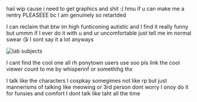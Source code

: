 haii wip cause i need to get graphics and shit :( hmu if u can make me a rentry PLEASEEE bc I am genuinely so retartded

I can reclaim that btw im high funticoning autistic and I find it really funny but ummm if I ever do it with u and ur uncomfortable just tell me im normal swear 😘 I sont say it a lot anyways 

![lab subjects](https://profile-counter.glitch.me/{partiesareforlosers}/count.svg)

I cant find the cool one all rh ponytown users use soo pls link the cool viewer count to me by whisperinf or somethihg thx

I talk like the characters I cospkay somegimes not like rp but just mannerisms of talking like meowing or 3rd person dont worry I onoy do it for funsies and comfort I dont talk like taht all the time 
